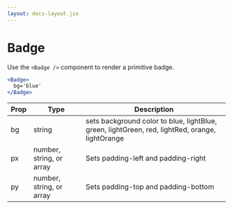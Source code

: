 ```yaml
---
layout: docs-layout.jsx
---
```

# Badge

Use the `<Badge />` component to render a primitive badge.

```jsx
<Badge>
  bg='blue'
</Badge>
```

Prop | Type | Description
---|---|---
bg | string | sets background color to blue, lightBlue, green, lightGreen, red, lightRed, orange, lightOrange
px | number, string, or array | Sets padding-left and padding-right
py | number, string, or array | Sets padding-top and padding-bottom
